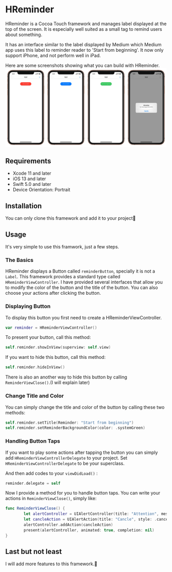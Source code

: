 # HReminder
HReminder is a Cocoa Touch framework and manages label displayed at the top of the screen. It is especially well suited as a small tag to remind users about something.

It has an interface similar to the label displayed by Medium which Medium app uses this label to reminder reader to 'Start from beginning'. It now only support iPhone, and not perform well in iPad.

Here are some screenshots showing what you can build with HReminder.
![example photo](https://github.com/HuangRunHua/HReminder/blob/master/IMG_C6F2E1A6B76F-1.jpeg)

## Requirements
- Xcode 11 and later
- iOS 13 and later
- Swift 5.0 and later
- Device Orientation: Portrait

## Installation
You can only clone this framework and add it to your project🤪

## Usage
It's very simple to use this framwork, just a few steps.
### The Basics
HReminder displays a Button called `reminderButton`, specially it is not a `Label`. This framework provides a standard type called `HReminderViewController`. I have provided several interfaces that allow you to modify the color of the button and the title of the button. You can also choose your actions after clicking the button.

### Displaying Button
To display this button you first need to create a HReminderViewController.
```swift
var reminder = HReminderViewController()
```
To present your button, call this method:
```swift
self.reminder.showInView(superview: self.view)
```
If you want to hide this button, call this method:
``` swift
self.reminder.hideInView()
```
There is also an another way to hide this button by calling `ReminderViewClose()`.(I will explain later)

### Change Title and Color
You can simply change the title and color of the button by calling these two methods:
```swift
self.reminder.setTitle(Reminder: "Start from beginning")
self.reminder.setReminderBackgroundColor(color: .systemGreen)
```

### Handling Button Taps
If you want to play some actions after tapping the button you can simply add `HReminderViewControllerDelegate` to your project. Set `HReminderViewControllerDelegate` to be your superclass. 

And then add codes to your `viewDidLoad()` :
```swift
reminder.delegate = self
```

Now I provide a method for you to handle button taps. You can write your actions in `ReminderViewClose()`, simply like:
```swift
func ReminderViewClose() {
        let alertController = UIAlertController(title: "Attention", message: "You have tapped the button", preferredStyle: .alert)
        let cancleAction = UIAlertAction(title: "Cancle", style: .cancel, handler: nil)
        alertController.addAction(cancleAction)
        present(alertController, animated: true, completion: nil)
}
```

## Last but not least
I will add more features to this framework.🤗







